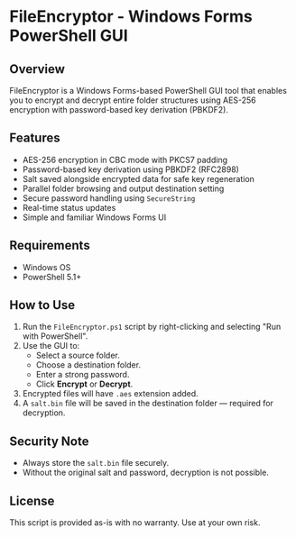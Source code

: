 
# FileEncryptor - Windows Forms PowerShell GUI

## Overview

FileEncryptor is a Windows Forms-based PowerShell GUI tool that enables you to encrypt and decrypt entire folder structures using AES-256 encryption with password-based key derivation (PBKDF2).

## Features

- AES-256 encryption in CBC mode with PKCS7 padding
- Password-based key derivation using PBKDF2 (RFC2898)
- Salt saved alongside encrypted data for safe key regeneration
- Parallel folder browsing and output destination setting
- Secure password handling using `SecureString`
- Real-time status updates
- Simple and familiar Windows Forms UI

## Requirements

- Windows OS
- PowerShell 5.1+

## How to Use

1. Run the `FileEncryptor.ps1` script by right-clicking and selecting "Run with PowerShell".
2. Use the GUI to:
   - Select a source folder.
   - Choose a destination folder.
   - Enter a strong password.
   - Click **Encrypt** or **Decrypt**.
3. Encrypted files will have `.aes` extension added.
4. A `salt.bin` file will be saved in the destination folder — required for decryption.

## Security Note

- Always store the `salt.bin` file securely.
- Without the original salt and password, decryption is not possible.

## License

This script is provided as-is with no warranty. Use at your own risk.
